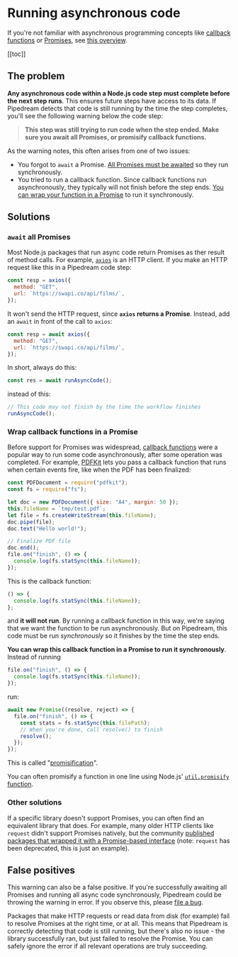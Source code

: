 # Running asynchronous code

If you're not familiar with asynchronous programming concepts like [callback functions](https://developer.mozilla.org/en-US/docs/Glossary/Callback_function) or [Promises](https://developer.mozilla.org/en-US/docs/Web/JavaScript/Guide/Using_promises), see [this overview](https://eloquentjavascript.net/11_async.html).

[[toc]]

## The problem

**Any asynchronous code within a Node.js code step must complete before the next step runs**. This ensures future steps have access to its data. If Pipedream detects that code is still running by the time the step completes, you'll see the following warning below the code step:

> **This step was still trying to run code when the step ended. Make sure you await all Promises, or promisify callback functions.**

As the warning notes, this often arises from one of two issues:

- You forgot to `await` a Promise. [All Promises must be awaited](#await-all-promises) so they run synchronously.
- You tried to run a callback function. Since callback functions run asynchronously, they typically will not finish before the step ends. [You can wrap your function in a Promise](#wrap-callback-functions-in-a-promise) to run it synchronously.

## Solutions

### `await` all Promises

Most Node.js packages that run async code return Promises as ther result of method calls. For example, [`axios`](https://docs.pipedream.com/workflows/steps/code/nodejs/http-requests/#basic-axios-usage-notes) is an HTTP client. If you make an HTTP request like this in a Pipedream code step:

```javascript
const resp = axios({
  method: "GET",
  url: `https://swapi.co/api/films/`,
});
```

It won't send the HTTP request, since **`axios` returns a Promise**. Instead, add an `await` in front of the call to `axios`:

```javascript
const resp = await axios({
  method: "GET",
  url: `https://swapi.co/api/films/`,
});
```

In short, always do this:

```javascript
const res = await runAsyncCode();
```

instead of this:

```javascript
// This code may not finish by the time the workflow finishes
runAsyncCode();
```

### Wrap callback functions in a Promise

Before support for Promises was widespread, [callback functions](https://developer.mozilla.org/en-US/docs/Glossary/Callback_function) were a popular way to run some code asynchronously, after some operation was completed. For example, [PDFKit](https://pdfkit.org/) lets you pass a callback function that runs when certain events fire, like when the PDF has been finalized:

```javascript
const PDFDocument = require("pdfkit");
const fs = require("fs");

let doc = new PDFDocument({ size: "A4", margin: 50 });
this.fileName = `tmp/test.pdf`;
let file = fs.createWriteStream(this.fileName);
doc.pipe(file);
doc.text("Hello world!");

// Finalize PDF file
doc.end();
file.on("finish", () => {
  console.log(fs.statSync(this.fileName));
});
```

This is the callback function:

```javascript
() => {
  console.log(fs.statSync(this.fileName));
};
```

and **it will not run**. By running a callback function in this way, we're saying that we want the function to be run asynchronously. But on Pipedream, this code must be run _synchronously_ so it finishes by the time the step ends.

**You can wrap this callback function in a Promise to run it synchronously**. Instead of running

```javascript
file.on("finish", () => {
  console.log(fs.statSync(this.fileName));
});
```

run:

```javascript
await new Promise((resolve, reject) => {
  file.on("finish", () => {
    const stats = fs.statSync(this.filePath);
    // When you're done, call resolve() to finish
    resolve();
  });
});
```

This is called "[promisification](https://javascript.info/promisify)".

You can often promisify a function in one line using Node.js' [`util.promisify` function](https://2ality.com/2017/05/util-promisify.html).

### Other solutions

If a specific library doesn't support Promises, you can often find an equivalent library that does. For example, many older HTTP clients like `request` didn't support Promises natively, but the community [published packages that wrapped it with a Promise-based interface](https://www.npmjs.com/package/request#promises--asyncawait) (note: `request` has been deprecated, this is just an example).

## False positives

This warning can also be a false positive. If you're successfully awaiting all Promises and running all async code synchronously, Pipedream could be throwing the warning in error. If you observe this, please [file a bug](https://github.com/PipedreamHQ/pipedream/issues/new?assignees=&labels=bug&template=bug_report.md&title=%5BBUG%5D+).

Packages that make HTTP requests or read data from disk (for example) fail to resolve Promises at the right time, or at all. This means that Pipedream is correctly detecting that code is still running, but there's also no issue - the library successfully ran, but just failed to resolve the Promise. You can safely ignore the error if all relevant operations are truly succeeding.
